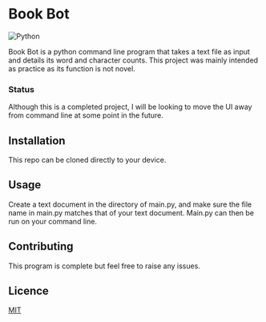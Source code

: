 # Book Bot
![Python](https://img.shields.io/badge/python-3670A0?style=for-the-badge&logo=python&logoColor=ffdd54)

Book Bot is a python command line program that takes a text file as input and details its word and character counts. This project was mainly intended as practice as its function is not novel.

### Status
Although this is a completed project, I will be looking to move the UI away from command line at some point in the future.

## Installation

This repo can be cloned directly to your device.

## Usage

Create a text document in the directory of main.py, and make sure the file name in main.py matches that of your text document. Main.py can then be run on your command line.

## Contributing

This program is complete but feel free to raise any issues.

## Licence

[MIT](https://choosealicense.com/licenses/mit/)
